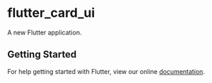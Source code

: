 # flutter_card_ui

A new Flutter application.

## Getting Started

For help getting started with Flutter, view our online
[documentation](https://flutter.io/).
